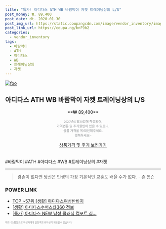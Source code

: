 ```yaml
--- 
title: "특가! 아디다스 ATH WB 바람막이 자켓 트레이닝상의 L/S" 
post_money: ₩. 89,400 
post_date: dt. 2020.01.30 
post_img_url: https://static.coupangcdn.com/image/vendor_inventory/images/2017/04/24/14/3/55aaeb2b-91ee-45bf-ab2e-49fe539f9f90.jpg 
post_link_url: https://coupa.ng/bnF9b2 
categories: 
  - vendor_inventory 
tags: 
  - 바람막이 
  - ATH 
  - 아디다스 
  - WB 
  - 트레이닝상의 
  - 자켓 
--- 
```

[![foo](https://static.coupangcdn.com/image/vendor_inventory/images/2017/04/24/14/3/55aaeb2b-91ee-45bf-ab2e-49fe539f9f90.jpg)](https://coupa.ng/bnF9b2) 

## 아디다스 ATH WB 바람막이 자켓 트레이닝상의 L/S 
<p style="text-align: center;">**₩ 89,400**</p> 
<p style="text-align: center;"><span style="color: #898c8f; font-family: Georgia,Times,serif; font-size: 0.75em;">2020년01월30일에 작성되어, <br>가격변동 및 추가할인이 있을 수 있으니,<br> 상품 가격을 꼭!확인해주세요.<br>행복하세요~</span> 
</p>	 
<div markdown="0" style="text-align: center;"><a href="https://coupa.ng/bnF9b2" class="btn btn--success">상품가격 및 후기 보러가기</a></div> 
<br><br> 
  #바람막이 #ATH #아디다스 #WB #트레이닝상의 #자켓 
<hr> 

> 겸손이 없다면 당신은 인생의 가장 기본적인 교훈도 배울 수가 없다. - 존 톰슨 


### POWER LINK

* <a href="https://blog.naver.com/an0733/221788328316" target="_blank"> TOP ~57위 [생활] 아디다스여성반바지</a>
* <a href="https://blog.naver.com/sakai111/221769719920" target="_blank"> [생활] 아디다스수퍼스타360 정보 </a>
* <a href="https://blog.naver.com/sakai111/221787221606" target="_blank">[특가] 아디다스 NEW 남성 클래식 컴포트 심...</a>

<span style="color: #898c8f; font-family: Georgia,Times,serif; font-size: 0.55em;">파트너스활동으로 작성자에게 일정액의 커미션이 제공될수 있습니다.</span> 
